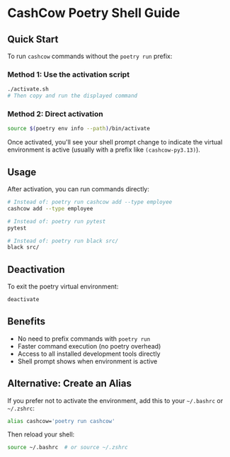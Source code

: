 # CashCow Poetry Shell Guide

## Quick Start

To run `cashcow` commands without the `poetry run` prefix:

### Method 1: Use the activation script
```bash
./activate.sh
# Then copy and run the displayed command
```

### Method 2: Direct activation
```bash
source $(poetry env info --path)/bin/activate
```

Once activated, you'll see your shell prompt change to indicate the virtual environment is active (usually with a prefix like `(cashcow-py3.13)`).

## Usage

After activation, you can run commands directly:
```bash
# Instead of: poetry run cashcow add --type employee
cashcow add --type employee

# Instead of: poetry run pytest
pytest

# Instead of: poetry run black src/
black src/
```

## Deactivation

To exit the poetry virtual environment:
```bash
deactivate
```

## Benefits

- No need to prefix commands with `poetry run`
- Faster command execution (no poetry overhead)
- Access to all installed development tools directly
- Shell prompt shows when environment is active

## Alternative: Create an Alias

If you prefer not to activate the environment, add this to your `~/.bashrc` or `~/.zshrc`:
```bash
alias cashcow='poetry run cashcow'
```

Then reload your shell:
```bash
source ~/.bashrc  # or source ~/.zshrc
```